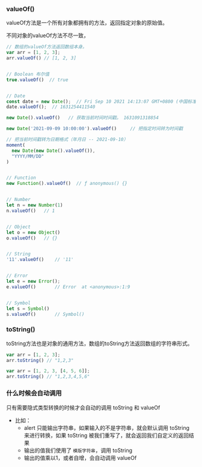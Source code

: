 ### valueOf()

valueOf方法是一个所有对象都拥有的方法，返回指定对象的原始值。

不同对象的valueOf方法不尽一致，

```js
// 数组的valueOf方法返回数组本身。
var arr = [1, 2, 3];
arr.valueOf() // [1, 2, 3]


// Boolean 布尔值
true.valueOf()  // true


// Date
const date = new Date();  // Fri Sep 10 2021 14:13:07 GMT+0800 (中国标准时间) {}
date.valueOf();  // 1631254411540

new Date().valueOf()   // 获取当前时间时间戳。 1631091318854

new Date('2021-09-09 10:00:00').valueOf()     // 把指定时间转为时间戳

// 把当前时间戳转为日期格式（年月日 -- 2021-09-10）
moment(
  new Date(new Date().valueOf()),
  "YYYY/MM/DD"
)                                             


// Function
new Function().valueOf()  // ƒ anonymous() {}


// Number
let n = new Number(1)
n.valueOf()   // 1


// Object
let o = new Object()
o.valueOf()   // {}


// String
'11'.valueOf()    // '11'


// Error
let e = new Error();
e.valueOf()       // Error  at <anonymous>:1:9


// Symbol
let s = Symbol()
s.valueOf()       // Symbol()

```

### toString()

toString方法也是对象的通用方法，数组的toString方法返回数组的字符串形式。

``` js
var arr = [1, 2, 3];
arr.toString() // "1,2,3"

var arr = [1, 2, 3, [4, 5, 6]];
arr.toString() // "1,2,3,4,5,6"
```


### 什么时候会自动调用

只有需要隐式类型转换的时候才会自动的调用 toString 和 valueOf

- 比如：
  - alert 只能输出字符串，如果输入的不是字符串，就会默认调用 toString 来进行转换，如果 toString 被我们重写了，就会返回我们自定义的返回结果
  - 输出的值我们使用了 `模版字符串`，调用 toString
  - 输出的值乘以1，或者自增，会自动调用 valueOf